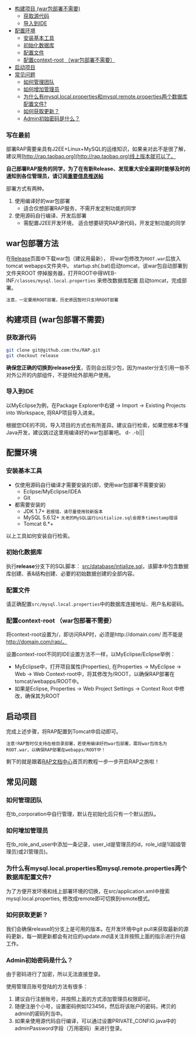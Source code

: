 <!-- START doctoc generated TOC please keep comment here to allow auto update -->
<!-- DON'T EDIT THIS SECTION, INSTEAD RE-RUN doctoc TO UPDATE -->


- [构建项目 (war包部署不需要)](#%E6%9E%84%E5%BB%BA%E9%A1%B9%E7%9B%AE-war%E5%8C%85%E9%83%A8%E7%BD%B2%E4%B8%8D%E9%9C%80%E8%A6%81)
  - [获取源代码](#%E8%8E%B7%E5%8F%96%E6%BA%90%E4%BB%A3%E7%A0%81)
  - [导入到IDE](#%E5%AF%BC%E5%85%A5%E5%88%B0ide)
- [配置环境](#%E9%85%8D%E7%BD%AE%E7%8E%AF%E5%A2%83)
  - [安装基本工具](#%E5%AE%89%E8%A3%85%E5%9F%BA%E6%9C%AC%E5%B7%A5%E5%85%B7)
  - [初始化数据库](#%E5%88%9D%E5%A7%8B%E5%8C%96%E6%95%B0%E6%8D%AE%E5%BA%93)
  - [配置文件](#%E9%85%8D%E7%BD%AE%E6%96%87%E4%BB%B6)
  - [配置context-root （war包部署不需要）](#%E9%85%8D%E7%BD%AEcontext-root-%EF%BC%88war%E5%8C%85%E9%83%A8%E7%BD%B2%E4%B8%8D%E9%9C%80%E8%A6%81%EF%BC%89)
- [启动项目](#%E5%90%AF%E5%8A%A8%E9%A1%B9%E7%9B%AE)
- [常见问题](#%E5%B8%B8%E8%A7%81%E9%97%AE%E9%A2%98)
  - [如何管理团队](#%E5%A6%82%E4%BD%95%E7%AE%A1%E7%90%86%E5%9B%A2%E9%98%9F)
  - [如何增加管理员](#%E5%A6%82%E4%BD%95%E5%A2%9E%E5%8A%A0%E7%AE%A1%E7%90%86%E5%91%98)
  - [为什么有mysql.local.properties和mysql.remote.properties两个数据库配置文件?](#%E4%B8%BA%E4%BB%80%E4%B9%88%E6%9C%89mysqllocalproperties%E5%92%8Cmysqlremoteproperties%E4%B8%A4%E4%B8%AA%E6%95%B0%E6%8D%AE%E5%BA%93%E9%85%8D%E7%BD%AE%E6%96%87%E4%BB%B6)
  - [如何获取更新？](#%E5%A6%82%E4%BD%95%E8%8E%B7%E5%8F%96%E6%9B%B4%E6%96%B0%EF%BC%9F)
  - [Admin初始密码是什么？](#admin%E5%88%9D%E5%A7%8B%E5%AF%86%E7%A0%81%E6%98%AF%E4%BB%80%E4%B9%88%EF%BC%9F)

<!-- END doctoc generated TOC please keep comment here to allow auto update -->


### 写在最前
部署RAP需要亲具有J2EE+Linux+MySQL的运维知识，如果亲对此不是很了解，建议用[http://rap.taobao.org](http://rap.taobao.org)线上版本就可以了。

**自己部署RAP服务的同学，为了在有新Release、发现重大安全漏洞时能够及时的通知到各位管理员，请订阅[重要信息推送帖](https://github.com/thx/RAP/issues/234)**

部署方式有两种。

1. 使用编译好的war包部署
    * 适合仅想部署RAP服务，不需开发定制功能的同学
2. 使用源码自行编译、开发后部署
    * 需配置J2EE开发环境， 适合想要研究RAP源代码，开发定制功能的同学

## war包部署方法

在[Release](https://github.com/thx/RAP/releases)页面中下载war包（建议用最新），
将war包修改为`ROOT.war`后放入tomcat webapps文件夹中。
startup.sh(.bat)启动tomcat，该war包自动部署到文件夹ROOT
停掉服务器，打开ROOT中得WEB-INF`/classes/mysql.local.properties` 来修改数据库配置
启动tomcat，完成部署。

```
注意，一定要用ROOT部署，历史原因暂时只支持ROOT部署
```

## 构建项目 (war包部署不需要)

### 获取源代码

```bash
git clone git@github.com:thx/RAP.git
git checkout release
```

**确保您正确的切换到release分支**，否则会出现少包，因为master分支引用一些不对外公开的内部组件，不提供给外部用户使用。

### 导入到IDE

以MyEclipse为例，在Package Explorer中右键 -> Import -> Existing Projects into Workspace, 将RAP项目导入进来。

根据您IDE的不同，导入项目的方式也有所差异。建议自行检索，如果您根本不懂Java开发，建议跳过这里用编译好的war包部署吧。 d-  .-b|||

## 配置环境

### 安装基本工具

* 仅使用源码自行编译才需要安装的(即，使用war包部署不需要安装)
    * Eclipse/MyEclipse/IDEA
    * Git
* 都需要安装的
    * JDK 1.7+ `若报错，请尽量使用较新版本`
    * MySQL 5.6.12+  `太老的MySQL运行initialize.sql会报多timestamp错误`
    * Tomcat 6.*+

以上工具如何安装自行检索。

### 初始化数据库

执行**release**分支下的SQL脚本： [src/database/intialize.sql](https://github.com/thx/RAP/blob/release/src/database/initialize.sql)，该脚本中包含数据库创建、表&结构创建、必要的初始数据创建的全部内容。

### 配置文件

请正确配置`src/mysql.local.properties`中的数据库连接地址、用户名和密码。

### 配置context-root （war包部署不需要）

将context-root设置为/，即访问RAP时，必须是http://domain.com/  而不能是 http://domain.com/rap/。

设置context-root不同的IDE设置方法不一样，以MyEclipse/Eclipse举例：
* MyEclipse中，打开项目属性(Properties), 在Properties -> MyEclipse -> Web -> Web Context-root中，将其修改为/ROOT，以确保RAP部署在tomcat/webapps/ROOT中。
* 如果是Eclipse, Properties -> Web Project Settings -> Context Root 中修改，确保其为ROOT

## 启动项目

完成上述步骤，将RAP配置到Tomcat中启动即可。

`注意!RAP暂时仅支持在根目录部署，若使用编译好的war包部署，需将war包改名为ROOT.war，以确保RAP部署在webapps/ROOT中！`

剩下的就是跟着[RAP文档中心](http://thx.alibaba-inc.com/RAP)首页的教程一步一步开启RAP之旅啦！

## 常见问题

### 如何管理团队

在tb_corporation中自行管理，默认在初始化后只有一个默认团队。

### 如何增加管理员

在tb\_role\_and\_user中添加一条记录，user_id是管理员的id，role_id是1(超级管理员)或2(管理员)。

### 为什么有mysql.local.properties和mysql.remote.properties两个数据库配置文件?

为了方便开发环境和线上部署环境的切换，在src/application.xml中搜索mysql.local.properties, 修改成remote即可切换到remote模式。

### 如何获取更新？

我们会确保release的分支上是可用的版本。在开发环境中git pull来获取最新的源码更新，每一期更新都会有对应的update.md请关注并按照上面的指示进行升级工作。

### Admin初始密码是什么？

由于密码进行了加密，所以无法直接登录。

使用管理员账号登陆的方法有很多：

1. 建议自行注册账号，并按照上面的方式添加管理员权限即可。
2. 随便注册个小号，设置密码例如123456，然后将该账户的密码，拷贝的admin的密码列当中。
3. 如果亲使用源代码自行编译，可以通过设置PRIVATE_CONFIG.java中的adminPassword字段（万用密码）来进行登录。
